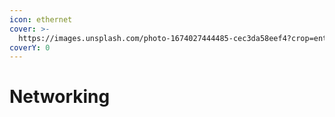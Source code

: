 ```yaml
---
icon: ethernet
cover: >-
  https://images.unsplash.com/photo-1674027444485-cec3da58eef4?crop=entropy&cs=srgb&fm=jpg&ixid=M3wxOTcwMjR8MHwxfHNlYXJjaHwzfHxuZXR3b3JrfGVufDB8fHx8MTczNzU3MDE3Mnww&ixlib=rb-4.0.3&q=85
coverY: 0
---
```


# Networking

